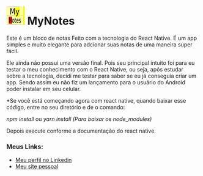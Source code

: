 # ![logo do MyNotes](https://github.com/airan-rocha/myNotes/blob/main/android/app/src/main/res/mipmap-mdpi/ic_launcher.png) MyNotes

Este é um bloco de notas Feito com a tecnologia do React Native. É um app simples e muito elegante para adcionar suas notas de uma maneira super fácil. 

Ele ainda não possui uma versão final. Pois seu principal intuito foi para eu testar o meu conhecimento com o React Native, ou seja, após estudar sobre a tecnologia, decidi me testar para saber se eu já conseguia criar um app. Sendo assim eu não fiz um lançamento para o usuário do Android poder instalar em seu celular.

*Se você está começando agora com react native, quando baixar esse código, entre no seu diretório e de o comando:

_npm install_ ou _yarn install_
_(Para baixar os node_modules)_

Depois execute conforme a documentação do react native.

### Meus Links:
 - [Meu perfil no Linkedin](https://br.linkedin.com/in/airan-rocha-065411156)
 - [Meu site pessoal](https://www.airanrocha.com.br/)

